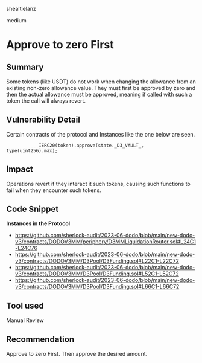 shealtielanz

medium

# Approve to zero First

## Summary
Some tokens (like USDT) do not work when changing the allowance from an existing non-zero allowance value. They must first be approved by zero and then the actual allowance must be approved, meaning if called with such a token the call will always revert.
## Vulnerability Detail
Certain contracts of the protocol and Instances like the one below are seen.
```solidity
            IERC20(token).approve(state._D3_VAULT_, type(uint256).max);
```
## Impact
Operations revert if they interact it such tokens, causing such functions to fail when they encounter such tokens.
## Code Snippet
**Instances in the Protocol**
- https://github.com/sherlock-audit/2023-06-dodo/blob/main/new-dodo-v3/contracts/DODOV3MM/periphery/D3MMLiquidationRouter.sol#L24C1-L24C76
- https://github.com/sherlock-audit/2023-06-dodo/blob/main/new-dodo-v3/contracts/DODOV3MM/D3Pool/D3Funding.sol#L22C1-L22C72
- https://github.com/sherlock-audit/2023-06-dodo/blob/main/new-dodo-v3/contracts/DODOV3MM/D3Pool/D3Funding.sol#L52C1-L52C72
- https://github.com/sherlock-audit/2023-06-dodo/blob/main/new-dodo-v3/contracts/DODOV3MM/D3Pool/D3Funding.sol#L66C1-L66C72
## Tool used

Manual Review

## Recommendation
Approve to zero First. Then approve the desired amount.